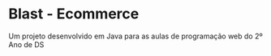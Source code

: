 # Blast - Ecommerce
Um projeto desenvolvido em Java para as aulas de programação web do 2º Ano de DS
